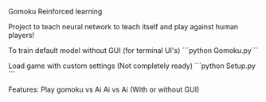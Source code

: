 Gomoku Reinforced learning

Project to teach neural network to teach itself and play against human players!

To train default model without GUI (for terminal UI's)
´´´python Gomoku.py´´´

Load game with custom settings (Not completely ready)
´´´python Setup.py´´´

Features:
 Play gomoku vs Ai
 Ai vs Ai (With or without GUI)